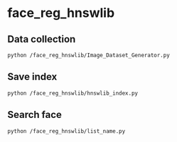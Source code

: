 # face_reg_hnswlib

## Data collection 
```
python /face_reg_hnswlib/Image_Dataset_Generator.py
```

## Save index
```
python /face_reg_hnswlib/hnswlib_index.py
```

## Search face
```
python /face_reg_hnswlib/list_name.py
```
